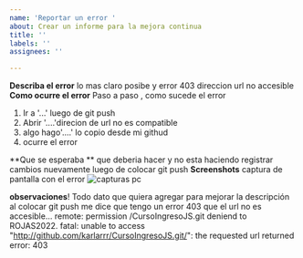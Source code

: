 ```yaml
---
name: 'Reportar un error '
about: Crear un informe para la mejora continua
title: ''
labels: ''
assignees: ''

---
```


**Describa el error**
lo mas claro posibe y 
error 403 direccion url no accesible
**Como ocurre el error**
Paso a paso , como sucede el error
1. Ir a '...' luego de git push
2. Abrir '....'direcion de url no es compatible
3. algo hago'....' lo copio desde mi githud 
4. ocurre el error

**Que se esperaba **
que deberia hacer y no esta haciendo
registrar cambios nuevamente luego de colocar git push
**Screenshots**
captura de pantalla con el error
![capturas pc](https://user-images.githubusercontent.com/98702460/151845800-95332db0-087c-43de-8f3a-b758f54bf960.png)


**observaciones**!
Todo dato que quiera agregar para mejorar la descripción
al colocar git push me dice que tengo un error 403 que el url no es accesible...
remote: permission /CursoIngresoJS.git deniend to ROJAS2022. 
fatal: unable to access "http://github.com/karlarrr/CursoIngresoJS.git/": the requested url returned error: 403
